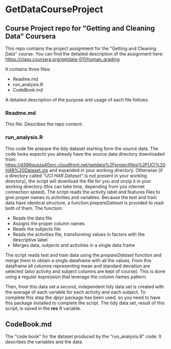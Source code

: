 # GetDataCourseProject
## Course Project repo for "Getting and Cleaning Data" Coursera

This repo contains the project assignment for the "Getting and Cleaning Data" course.
You can find the detailed description of the assignment here:
https://class.coursera.org/getdata-011/human_grading

It contains three files:
* Readme.md
* run_analysis.R
* CodeBook.md

A detailed description of the purpose and usage of each file follows.

### Readme.md
This file. Describes the repo content.

### run_analysis.R
This code file prepare the tidy dataset starting form the source data.
The code looks expects you already have the source data directory downloaded from:
https://d396qusza40orc.cloudfront.net/getdata%2Fprojectfiles%2FUCI%20HAR%20Dataset.zip 
and expanded in your working directory.
Otherwise (if a directory called *"UCI HAR Dataset"* is not present in your working directory), the script will download the file for you and unzip it
in your working directory (this can take time, depending from you internet connection speed).
The script reads the activity label and features files to give proper names to activities and variables.
Because the test and train data have identical structure, a function *prepareDataset* is provided to read both of them. 
The function:
* Reads the data file
* Assigns the proper column names
* Reads the subjects file
* Reads the activities file, transforming values in factors with the descriptive label
* Merges data, subjects and activities in a single data frame

The script reads test and train data using the *prepareDataset* function and merge them to obtain a single dataframe with all the values.
From this dataframe all columns representing mean and standard deviation are selected (also activity and subject columns are kept of course). 
This is done using a regular expression that leverage the column names pattern.

Then, from this data set a second, independent tidy data set is created with the average of each variable for each activity and each subject.
To complete this step the _dplyr_ package has been used, so you need to have this package installed to complete the script.
The tidy data set, result of this script, is saved in the **res** R variable.


## CodeBook.md
The "code book" for the dataset produced by the "run_analysis.R" code. It describes the variables and the data.